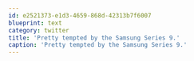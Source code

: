 ```yaml
---
id: e2521373-e1d3-4659-868d-42313b7f6007
blueprint: text
category: twitter
title: 'Pretty tempted by the Samsung Series 9.'
caption: 'Pretty tempted by the Samsung Series 9.'
---
```

